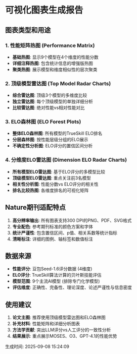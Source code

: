 # 可视化图表生成报告

## 图表类型和用途

### 1. 性能矩阵热图 (Performance Matrix)
- **基础热图**: 显示9个模型在4个维度的性能分数
- **详细注释热图**: 包含统计信息的增强版热图
- **聚类热图**: 展示模型和维度相似性的层次聚类

### 2. 顶级模型雷达图 (Top Model Radar Charts)  
- **综合雷达图**: 顶级3个模型的多维度比较
- **独立雷达图**: 每个顶级模型的单独详细分析
- **比较雷达图**: 绝对性能vs相对性能对比

### 3. ELO森林图 (ELO Forest Plots)
- **整体ELO森林图**: 所有模型的TrueSkill ELO排名
- **分层森林图**: 按性能层级分组的ELO展示
- **不确定性分析图**: ELO评分的置信区间分析

### 4. 分维度ELO雷达图 (Dimension ELO Radar Charts)
- **所有模型ELO雷达图**: 基于ELO评分的多模型比较
- **顶级模型ELO雷达图**: 重点关注前3名模型
- **相关性分析图**: 性能分数vs ELO评分的相关性
- **排名比较热图**: 各维度排名的可视化矩阵

## Nature期刊适配特点

1. **高分辨率输出**: 所有图表支持300 DPI的PNG、PDF、SVG格式
2. **专业配色**: 参考期刊标准的颜色方案和字体
3. **统计严谨性**: 包含置信区间、p值、相关系数等统计指标
4. **清晰标注**: 详细的图例、轴标签和数值标注

## 数据来源

- **性能评分**: 豆包Seed-1.6评分数据 (4维度)
- **ELO评分**: TrueSkill算法计算的贝叶斯技能评估
- **模型范围**: 9个主流AI模型 (排除专门化学模型)
- **评估维度**: 正确性、完备性、理论深度、论述严谨性与信息密度

## 使用建议

1. **论文主图**: 推荐使用顶级模型雷达图和ELO森林图
2. **补充材料**: 性能矩阵和详细分析图表
3. **方法学贡献**: 突出LLM评分vs人工评分的一致性分析
4. **结果展示**: 重点展示MOSES、O3、GPT-4.1的性能优势

生成时间: 2025-09-08 15:24:09
